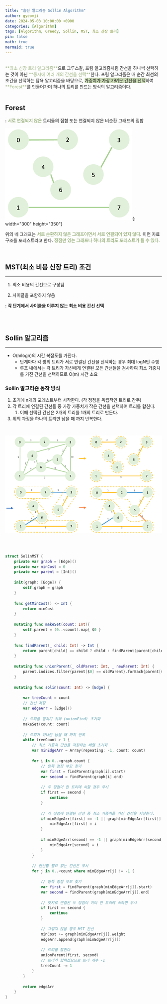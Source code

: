 ```yaml
---
title: "솔린 알고리즘 Sollin Algorithm"
author: gyeomji
date: 2024-05-03 10:00:00 +0900
categories: [Algorithm]
tags: [Algorithm, Greedy, Sollin, MST, 최소 신장 트리]
pin: false
math: true
mermaid: true
---
```


<br/> 
<span style="color:#9fb584">**최소 신장 트리 알고리즘**</span>으로 크루스칼, 프림 알고리즘처럼 간선을 하나씩 선택하는 것이 아닌 <span style="color:#9fb584">**동시에 여러 개의 간선을 선택**</span>한다. 프림 알고리즘은 매 순간 최선의 조건을 선택하는 탐욕 알고리즘을 바탕으로, <span style='background-color:#c8d8b4'>가중치가 가장 가벼운 간선을 선택</span>하여 <span style="color:#9fb584">**Forest**</span>를 만들어가며 하나의 트리를 만드는 방식의 알고리즘이다. 

<br/> 
<br/>

## Forest

: <span style="color:#9fb584">**서로 연결되지 않은**</span> 트리들의 집합 또는 연결되지 않은 비순환 그래프의 집합

![forest](/assets/img/forest.png){: width="300" height="350"}

위의 네 그래프는 <span style="color:#9fb584">**서로 순환하지 않은 그래프이면서 서로 연결되어 있지 않다**</span>. 이런 자료 구조를 포레스트라고 한다. <span style="color:#9fb584">**정점만 있는 그래프나 하나의 트리도 포레스트가 될 수 있다.**</span>

<br/>

## MST(최소 비용 신장 트리) 조건

---

1. 최소 비용의 간선으로 구성됨

2. 사이클을 포함하지 않음

: **각 단계에서 사이클을 이루지 않는 최소 비용 간선 선택**

<br/>
<br/>

## Sollin 알고리즘 

---

- O(mlogn)의 시간 복잡도를 가진다.
  - 단계마다 각 쌍의 트리가 서로 연결된 간선을 선택하는 경우 최대 logN번 수행
  - 루프 내에서는 각 트리가 자신에게 연결된 모든 간선들을 검사하여 최소 가중치를 가진 간선을 선택하므로 O(m) 시간 소요

### Sollin 알고리즘 동작 방식

1. 초기에 n개의 포레스트부터 시작한다. (각 정점을 독립적인 트리로 간주)
2. 각 트리에 연결된 간선들 중 가장 가중치가 작은 간선을 선택하여 트리를 합친다.
   1. 이때 선택된 간선은 2개의 트리를 1개의 트리로 만든다.
3. 위의 과정을 하나의 트리만 남을 때 까지 반복한다.

<br/>

![sollin](/assets/img/sollin.png)

<br/>

``` swift 

struct SolinMST {
    private var graph = [Edge]()
    private var minCost = 0
    private var parent = [Int]()
    
    init(graph: [Edge]) {
        self.graph = graph
    }
    
    func getMinCost() -> Int {
        return minCost
    }
    
    mutating func makeSet(count: Int){
        self.parent = (0..<count).map{ $0 }
    }

    func findParent(_ child: Int) -> Int {
        return parent[child] == child ? child : findParent(parent[child])
    }
    
    mutating func unionParent(_ oldParent: Int, _ newParent: Int) {
        parent.indices.filter{parent[$0] == oldParent}.forEach{parent[$0] = newParent}
    }

    mutating func solin(count: Int) -> [Edge] {
        
        var treeCount = count
        // 간선 저장
        var edgeArr = [Edge]()
        
        // 트리를 합치기 위해 (unionFind) 초기화
        makeSet(count: count)
        
        // 트리가 하나만 남을 때 까지 반복
        while treeCount > 1 {
            // 최소 가중치 간선을 저장하는 배열 초기화
            var minEdgeArr = Array(repeating: -1, count: count)
            
            for i in 0..<graph.count {
                // 양쪽 정점 부모 찾기
                var first = findParent(graph[i].start)
                var second = findParent(graph[i].end)
                
                // 두 정점이 한 트리에 속할 경우 무시
                if first == second {
                    continue
                }
   
                // 각 정점에 연결된 간선 중 최소 가중치를 가진 간선을 저장한다.
                if minEdgeArr[first] == -1 || graph[minEdgeArr[first]].weight > graph[i].weight {
                    minEdgeArr[first] = i
                }
                
                if minEdgeArr[second] == -1 || graph[minEdgeArr[second]].weight > graph[i].weight {
                    minEdgeArr[second] = i
                }
            }
            
            // 연산할 필요 없는 간선은 무시
            for j in 0..<count where minEdgeArr[j] != -1 {
                
                // 양쪽 정점 부모 찾기
                var first = findParent(graph[minEdgeArr[j]].start)
                var second = findParent(graph[minEdgeArr[j]].end)
                
                // 엣지로 연결된 두 정점이 이미 한 트리에 속하면 무시
                if first == second {
                    continue
                }
                
                // 그렇지 않을 경우 MST 간선
                minCost += graph[minEdgeArr[j]].weight
                edgeArr.append(graph[minEdgeArr[j]])
                
                // 트리를 합친다
                unionParent(first, second)
                // 트리가 합쳐졌으므로 트리 개수 -1
                treeCount -= 1
            }
        }

        return edgeArr
    }
}

```

<br />

[^footnote]: The footnote source
[^fn-nth-2]: The 2nd footnote source
